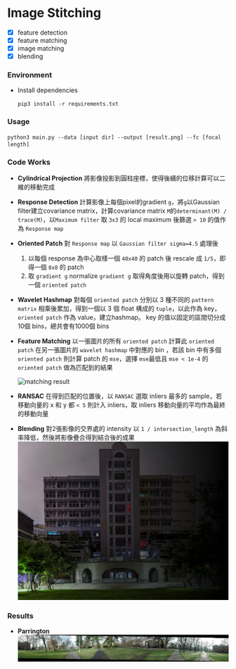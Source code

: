 # Image Stitching


- [X] feature detection
- [X] feature matching
- [X] image matching
- [X] blending

### Environment

* Install dependencies
  ```shell
  pip3 install -r requirements.txt
  ```

### Usage
```shell
python3 main.py --data [input dir] --output [result.png] --fc [focal length]
```

### Code Works

* **Cylindrical Projection**
  將影像投影到圓柱座標，使得後續的位移計算可以二維的移動完成

* **Response Detection**
  計算影像上每個pixel的gradient `g`，將`g`以Gaussian filter建立covariance matrix，計算covariance matrix `M`的`determinant(M) / trace(M)`，以`Maximum filter` 取 `3x3` 的 local maximum 後篩選 `> 10` 的值作為 `Response map`

* **Oriented Patch**
  對 `Response map` 以 `Gaussian filter sigma=4.5` 處理後
  1. 以每個 response 為中心取樣一個 `40x40` 的 patch 後 rescale 成 `1/5`，即得一個 `8x8` 的 patch
  2. 取 `gradient g` normalize `gradient g` 取得角度後用以旋轉 patch，得到一個 `oriented patch`

* **Wavelet Hashmap**
  對每個 `oriented patch` 分別以 3 種不同的 `pattern matrix` 相乘後累加，得到一個以 3 個 float 構成的 `tuple`，以此作為 key，`oriented patch` 作為 value，建立hashmap。
  key 的值以固定的區間切分成10個 bins，總共會有1000個 bins

* **Feature Matching**
  以一張圖片的所有 `oriented patch` 計算此 `oriented patch` 在另一張圖片的 `wavelet hashmap` 中對應的 bin ，若該 bin 中有多個 `oriented patch` 則計算 patch 的 `mse`，選擇 `mse`最低且 `mse < 1e-4` 的 `oriented patch` 做為匹配到的結果

  <img src="assets/matching_vis.png" alt="matching result"/>

* **RANSAC**
  在得到匹配的位置後，以 `RANSAC` 選取 inliers 最多的 sample，若 移動向量的 x 和 y 都 `< 5` 則計入 inliers，取 inliers 移動向量的平均作為最終的移動向量

* **Blending**
  對2張影像的交界處的 intensity 以 `1 / intersection_length` 為斜率降低，然後將影像疊合得到結合後的成果
  <img src="assets/x_blending.png" alt="blending"/>


### Results

* **Parrington**
  <img src="assets/prt_merged.jpg" alt="Parrington merged result"/>
  <!-- <img src="assets/prt_comparison.png" alt="Parrington original v.s. result"/> -->
